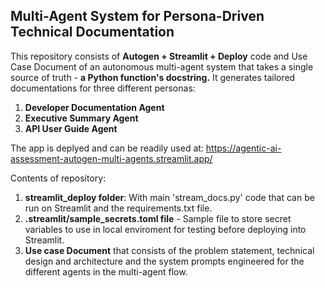 Multi-Agent System for Persona-Driven Technical Documentation 
--------------------------------------------------------------

This repository consists of **Autogen + Streamlit + Deploy** code and Use Case Document of an autonomous multi-agent system that takes a single source of truth - **a Python function's docstring.**
It generates tailored documentations for three different personas:
1. **Developer Documentation Agent**
2. **Executive Summary Agent**
3. **API User Guide Agent**

The app is deplyed and can be readily used at: https://agentic-ai-assessment-autogen-multi-agents.streamlit.app/

Contents of repository:

1. **streamlit_deploy folder**: With main 'stream_docs.py' code that can be run on Streamlit and the requirements.txt file.
2. **.streamlit/sample_secrets.toml file** - Sample file to store secret variables to use in local enviroment for testing before deploying into Streamlit.
3. **Use case Document** that consists of the problem statement, technical design and architecture and the system prompts engineered for the different agents in the multi-agent flow.
